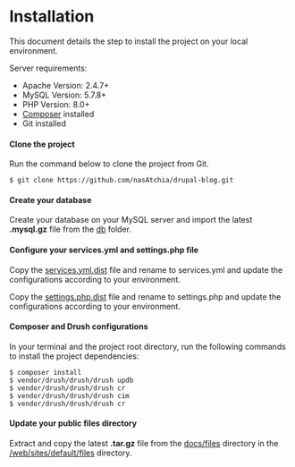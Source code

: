 # Installation

This document details the step to install the project on your local environment.

Server requirements:

- Apache Version: 2.4.7+
- MySQL Version: 5.7.8+
- PHP Version: 8.0+
- [Composer](https://getcomposer.org/) installed
- Git installed

#### Clone the project

Run the command below to clone the project from Git.

```
$ git clone https://github.com/nasAtchia/drupal-blog.git
```

#### Create your database

Create your database on your MySQL server and import the latest ****.mysql.gz**** file from the [db](../docs/db) folder.

#### Configure your services.yml and settings.php file

Copy the [services.yml.dist](../web/sites/default/services.yml.dist) file and rename to services.yml and update the configurations according to your environment.

Copy the [settings.php.dist](../web/sites/default/settings.php.dist) file and rename to settings.php and update the configurations according to your environment.

#### Composer and Drush configurations

In your terminal and the project root directory, run the following commands to install the project dependencies:

```
$ composer install
$ vendor/drush/drush/drush updb
$ vendor/drush/drush/drush cr
$ vendor/drush/drush/drush cim
$ vendor/drush/drush/drush cr
```

#### Update your public files directory

Extract and copy the latest **.tar.gz** file from the [docs/files](../docs/files) directory in the [/web/sites/default/files](../web/sites/default/files) directory.

